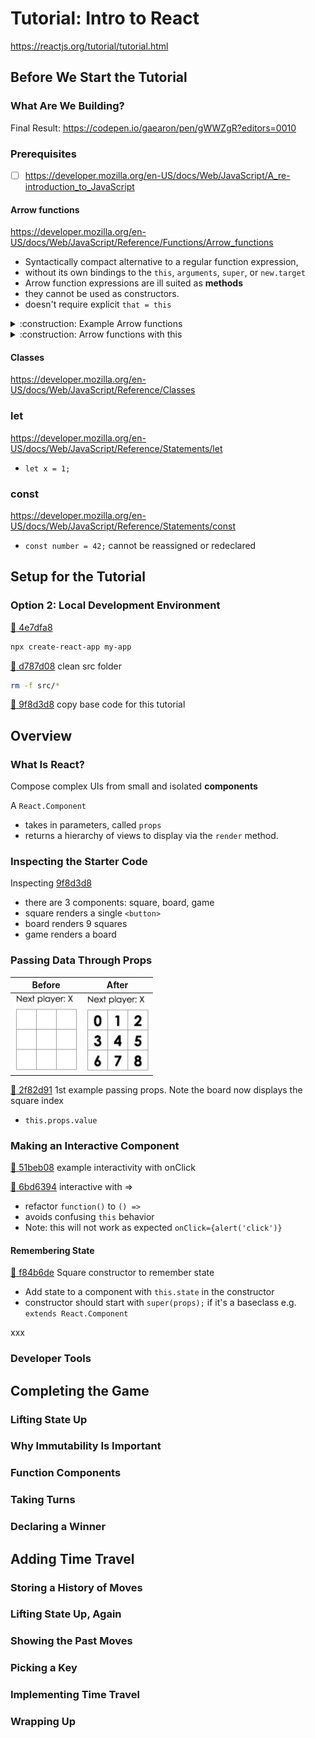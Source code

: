 # Tutorial: Intro to React

https://reactjs.org/tutorial/tutorial.html

## Before We Start the Tutorial

### What Are We Building?

Final Result: https://codepen.io/gaearon/pen/gWWZgR?editors=0010

### Prerequisites

- [ ] https://developer.mozilla.org/en-US/docs/Web/JavaScript/A_re-introduction_to_JavaScript

#### Arrow functions

https://developer.mozilla.org/en-US/docs/Web/JavaScript/Reference/Functions/Arrow_functions
- Syntactically compact alternative to a regular function expression, 
- without its own bindings to the `this`, `arguments`, `super`, or `new.target` 
- Arrow function expressions are ill suited as **methods**
- they cannot be used as constructors.
- doesn't require explicit `that = this`

<details><summary>:construction: Example Arrow functions</summary><p>

```javascript
var elements = [ 'Hydrogen', 'Helium', 'Lithium', 'Beryllium' ];

// This statement returns the array: [8, 6, 7, 9]
elements.map(function(element) { return element.length; }); 

// equivalent to
elements.map((element) => { return element.length; }); 

// When there is only one parameter, we can remove the surrounding parentheses
elements.map(element => { return element.length; }); 

// When the only statement in an arrow function is `return`, we can remove `return` and remove
// the surrounding curly brackets
elements.map(element => element.length); // [8, 6, 7, 9]

// In this case, because we only need the length property, we can use destructuring parameter:
// Notice that the `length` corresponds to the property we want to get whereas the
// obviously non-special `lengthFooBArX` is just the name of a variable which can be changed
// to any valid variable name you want
elements.map(({ length :lengthFooBArX }) => lengthFooBArX); // [8, 6, 7, 9]

// This destructuring parameter assignment can also be written as seen below. However, note that in
// this example we are not assigning `length` value to the made up property. Instead, the literal name
// itself of the variable `length` is used as the property we want to retrieve from the object.
elements.map(({ length }) => length); // [8, 6, 7, 9]
```
</p></details>

<details><summary>:construction: Arrow functions with this</summary><p>

```javascript
function Person(){
  this.age = 0; // without arrow function you would have to `that = this`

  setInterval(() => {
    this.age++; // |this| properly refers to the Person object
  }, 1000);

}

var p = new Person();
```
</p></details>

#### Classes

https://developer.mozilla.org/en-US/docs/Web/JavaScript/Reference/Classes

### let

https://developer.mozilla.org/en-US/docs/Web/JavaScript/Reference/Statements/let
- `let x = 1;`

### const

https://developer.mozilla.org/en-US/docs/Web/JavaScript/Reference/Statements/const
- `const number = 42;` cannot be reassigned or redeclared

## Setup for the Tutorial

### Option 2: Local Development Environment

[:ship: 4e7dfa8](https://github.com/arafatm/tutorial_intro_to_react/commit/421395e9585c0c50309abdf4c8ce2bb2c4e7dfa8)
```bash
npx create-react-app my-app
```

[:ship: d787d08](https://github.com/arafatm/tutorial_intro_to_react/commit/d787d08) clean src folder
```bash
rm -f src/*
```

[:ship: 9f8d3d8](https://github.com/arafatm/tutorial_intro_to_react/commit/9f8d3d8) copy base code for this tutorial

## Overview

### What Is React?

Compose complex UIs from small and isolated **components**

A `React.Component` 
- takes in parameters, called `props`  
- returns a hierarchy of views to display via the `render` method.

### Inspecting the Starter Code

Inspecting [9f8d3d8](https://github.com/arafatm/tutorial_intro_to_react/commit/9f8d3d8)
- there are 3 components: square, board, game
- square renders a single `<button>`
- board renders 9 squares
- game renders a board

### Passing Data Through Props

| Before | After | 
| ------ | ----- |
| <img src="1_before.png" width="100px" /> | <img src="1_after.png" width="100px" /> |


[:ship: 2f82d91](https://github.com/arafatm/tutorial_intro_to_react/commit/2f82d91) 1st example passing props. Note the board now displays the square index
- `this.props.value`

### Making an Interactive Component

[:ship: 51beb08](https://github.com/arafatm/tutorial_intro_to_react/commit/51beb08) example interactivity with onClick

[:ship: 6bd6394](https://github.com/arafatm/tutorial_intro_to_react/commit/6bd6394) interactive with =>
- refactor `function()` to `() =>` 
- avoids confusing `this` behavior
- Note: this will not work as expected `onClick={alert('click')}`

#### Remembering State



[:ship: f84b6de](https://github.com/arafatm/tutorial_intro_to_react/commit/f84b6de) Square constructor to remember state
- Add state to a component with `this.state` in the constructor
- constructor should start with `super(props);` if it's a baseclass e.g. `extends React.Component`

xxx

### Developer Tools

## Completing the Game

### Lifting State Up

### Why Immutability Is Important

### Function Components

### Taking Turns

### Declaring a Winner

## Adding Time Travel

### Storing a History of Moves

### Lifting State Up, Again

### Showing the Past Moves

### Picking a Key

### Implementing Time Travel

### Wrapping Up

